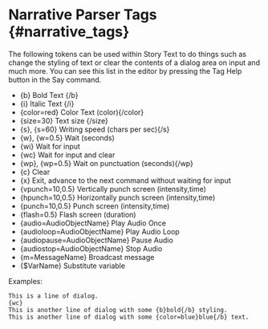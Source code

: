 # Narrative Parser Tags {#narrative_tags}

The following tokens can be used within Story Text to do things such as change the styling of text or clear the contents of a dialog area on input and much more. You can see this list in the editor by pressing the Tag Help button in the Say command.

* {b} Bold Text {/b}
* {i} Italic Text {/i}
* {color=red} Color Text (color){/color}
* {size=30} Text size {/size}
* {s}, {s=60} Writing speed (chars per sec){/s}
* {w}, {w=0.5} Wait (seconds)
* {wi} Wait for input
* {wc} Wait for input and clear
* {wp}, {wp=0.5} Wait on punctuation (seconds){/wp}
* {c} Clear
* {x} Exit, advance to the next command without waiting for input
* {vpunch=10,0.5} Vertically punch screen (intensity,time)
* {hpunch=10,0.5} Horizontally punch screen (intensity,time)
* {punch=10,0.5} Punch screen (intensity,time)
* {flash=0.5} Flash screen (duration)
* {audio=AudioObjectName} Play Audio Once
* {audioloop=AudioObjectName} Play Audio Loop
* {audiopause=AudioObjectName} Pause Audio
* {audiostop=AudioObjectName} Stop Audio
* {m=MessageName} Broadcast message
* {$VarName} Substitute variable

Examples:

```
This is a line of dialog.
{wc}
This is another line of dialog with some {b}bold{/b} styling.
This is another line of dialog with some {color=blue}blue{/b} text.
```
